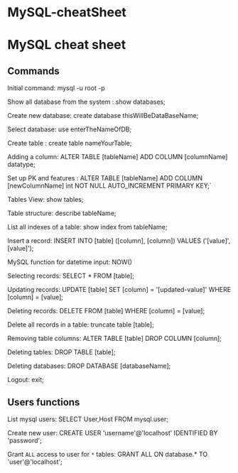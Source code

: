 # MySQL-cheatSheet

 MySQL cheat sheet 
===============

Commands
-----------

Initial command: mysql -u root -p 

Show all database from the system : show databases;

Create new database: create database thisWillBeDataBaseName;

Select database: use enterTheNameOfDB;

Create table : create table nameYourTable;

Adding a column: ALTER TABLE [tableName] ADD COLUMN [columnName] datatype;

Set up PK and features : ALTER TABLE [tableName] ADD COLUMN [newColumnName] int NOT NULL AUTO_INCREMENT PRIMARY KEY;`

Tables View: show tables;

Table structure: describe tableName;

List all indexes of a table: show index from tableName;

Insert a record: INSERT INTO [table] ([column], [column]) VALUES ('[value]', [value]');

MySQL function for datetime input: NOW()

Selecting records: SELECT * FROM [table];

Updating records: UPDATE [table] SET [column] = '[updated-value]' WHERE [column] = [value];

Deleting records: DELETE FROM [table] WHERE [column] = [value];

Delete all records in a table: truncate table [table];

Removing table columns: ALTER TABLE [table] DROP COLUMN [column];

Deleting tables: DROP TABLE [table];

Deleting databases: DROP DATABASE [databaseName];

Logout: exit;




Users functions
-----------

List mysql users: SELECT User,Host FROM mysql.user;

Create new user: CREATE USER 'username'@'localhost' IDENTIFIED BY 'password';

Grant `ALL` access to user for `*` tables: GRANT ALL ON database.* TO 'user'@'localhost';

